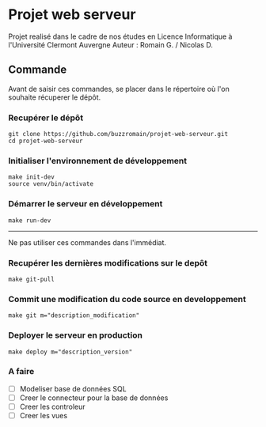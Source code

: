 # Projet web serveur
Projet realisé dans le cadre de nos études en Licence Informatique à l'Université Clermont Auvergne
Auteur : Romain G. / Nicolas D.

## Commande
Avant de saisir ces commandes, se placer dans le répertoire où l'on souhaite récuperer le dépôt.
### Recupérer le dépôt
    git clone https://github.com/buzzromain/projet-web-serveur.git
    cd projet-web-serveur

### Initialiser l'environnement de développement
    make init-dev
    source venv/bin/activate

### Démarrer le serveur en développement
    make run-dev

-------------------
Ne pas utiliser ces commandes dans l'immédiat.
### Recupérer les dernières modifications sur le depôt
    make git-pull
    
### Commit une modification du code source en developpement
    make git m="description_modification"

### Deployer le serveur en production
    make deploy m="description_version"

### A faire
- [ ] Modeliser base de données SQL
- [ ] Creer le connecteur pour la base de données
- [ ] Creer les controleur
- [ ] Creer les vues